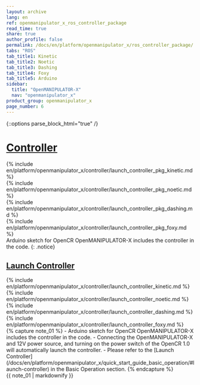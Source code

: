 ```yaml
---
layout: archive
lang: en
ref: openmanipulator_x_ros_controller_package
read_time: true
share: true
author_profile: false
permalink: /docs/en/platform/openmanipulator_x/ros_controller_package/
tabs: "ROS"
tab_title1: Kinetic
tab_title2: Noetic
tab_title3: Dashing
tab_title4: Foxy
tab_title5: Arduino
sidebar:
  title: "OpenMANIPULATOR-X"
  nav: "openmanipulator_x"
product_group: openmanipulator_x
page_number: 6
---
```


<div style="counter-reset: h1 4"></div>

{::options parse_block_html="true" /}

# [Controller](#controller)

<section data-id="{{ page.tab_title1 }}" class="tab_contents">
{% include en/platform/openmanipulator_x/controller/launch_controller_pkg_kinetic.md %}
</section>

<section data-id="{{ page.tab_title2 }}" class="tab_contents">
{% include en/platform/openmanipulator_x/controller/launch_controller_pkg_noetic.md %}
</section>

<section data-id="{{ page.tab_title3 }}" class="tab_contents">
{% include en/platform/openmanipulator_x/controller/launch_controller_pkg_dashing.md %}
</section>

<section data-id="{{ page.tab_title4 }}" class="tab_contents">
{% include en/platform/openmanipulator_x/controller/launch_controller_pkg_foxy.md %}
</section>

<section data-id="{{ page.tab_title5 }}" class="tab_contents">
Arduino sketch for OpenCR OpenMANIPULATOR-X includes the controller in the code.
{: .notice}
</section>

## [Launch Controller](#launch-controller)

<section data-id="{{ page.tab_title1 }}" class="tab_contents">
{% include en/platform/openmanipulator_x/controller/launch_controller_kinetic.md %}
</section>

<section data-id="{{ page.tab_title2 }}" class="tab_contents">
{% include en/platform/openmanipulator_x/controller/launch_controller_noetic.md %}
</section>

<section data-id="{{ page.tab_title3 }}" class="tab_contents">
{% include en/platform/openmanipulator_x/controller/launch_controller_dashing.md %}
</section>

<section data-id="{{ page.tab_title4 }}" class="tab_contents">
{% include en/platform/openmanipulator_x/controller/launch_controller_foxy.md %}
</section>

<section data-id="{{ page.tab_title5 }}" class="tab_contents">
{% capture note_01 %}
- Arduino sketch for OpenCR OpenMANIPULATOR-X includes the controller in the code.  
- Connecting the OpenMANIPULATOR-X and 12V power source, and turning on the power switch of the OpenCR 1.0 will automatically launch the controller.  
- Please refer to the [Launch Controller](/docs/en/platform/openmanipulator_x/quick_start_guide_basic_operation/#launch-controller) in the Basic Operation section.
{% endcapture %}
<div class="notice--warning">{{ note_01 | markdownify }}</div>
</section>
